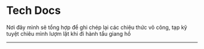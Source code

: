 # Tech Docs
Nơi đây mình sẽ tổng hợp để ghi chép lại các chiêu thức võ công, tạp kỹ tuyệt chiêu mình lượm lặt khi đi hành tẩu giang hồ

---

